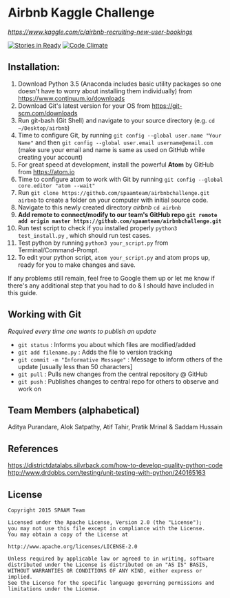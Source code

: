 

# Airbnb Kaggle Challenge
*https://www.kaggle.com/c/airbnb-recruiting-new-user-bookings*

[![Stories in Ready](https://badge.waffle.io/spaamteam/airbnbchallenge.png?label=ready&title=Ready)](https://waffle.io/spaamteam/airbnbchallenge)
[![Code Climate](https://codeclimate.com/github/spaamteam/airbnbchallenge/badges/gpa.svg)](https://codeclimate.com/github/spaamteam/airbnbchallenge)

## Installation:

1. Download Python 3.5 (Anaconda includes basic utility packages so one doesn't have to worry about installing them individually) from https://www.continuum.io/downloads
2. Download Git's latest version for your OS from https://git-scm.com/downloads
3. Run git-bash (Git Shell) and navigate to your source directory (e.g. `cd ~/Desktop/airbnb`)
4. Time to configure Git, by running `git config --global user.name "Your Name"` and then `git config --global user.email username@email.com` (make sure your email and name is same as used on GitHub while creating your account)
5. For great speed at development, install the powerful **Atom** by GitHub from https://atom.io
6. Time to configure atom to work with Git by running `git config --global core.editor "atom --wait"`
7. Run `git clone https://github.com/spaamteam/airbnbchallenge.git airbnb` to create a folder on your computer with initial source code.
8. Navigate to this newly created directory *airbnb* `cd airbnb`
9. **Add remote to connect/modify to our team's GitHub repo `git remote add origin master https://github.com/spaamteam/airbnbchallenge.git`**
10. Run test script to check if you installed properly `python3 test_install.py` , which should run test cases.
11. Test python by running `python3 your_script.py` from Terminal/Command-Prompt.
12. To edit your python script, `atom your_script.py` and atom props up, ready for you to make changes and save.

If any problems still remain, feel free to Google them up or let me know if there's any additional step that you had to do & I should have included in this guide.

## Working with Git

*Required every time one wants to publish an update*
- `git status` : Informs you about which files are modified/added
- `git add filename.py` : Adds the file to version tracking
- `git commit -m "Informative Message"` : Message to inform others of the update [usually less than 50 characters]
- `git pull` : Pulls new changes from the central repository @ GitHub
- `git push` : Publishes changes to central repo for others to observe and work on

## Team Members (alphabetical)

Aditya Purandare, Alok Satpathy, Atif Tahir, Pratik Mrinal & Saddam Hussain

## References

https://districtdatalabs.silvrback.com/how-to-develop-quality-python-code
http://www.drdobbs.com/testing/unit-testing-with-python/240165163

## License

    Copyright 2015 SPAAM Team

    Licensed under the Apache License, Version 2.0 (the "License");
    you may not use this file except in compliance with the License.
    You may obtain a copy of the License at

    http://www.apache.org/licenses/LICENSE-2.0

    Unless required by applicable law or agreed to in writing, software
    distributed under the License is distributed on an "AS IS" BASIS,
    WITHOUT WARRANTIES OR CONDITIONS OF ANY KIND, either express or implied.
    See the License for the specific language governing permissions and
    limitations under the License.
